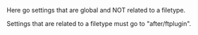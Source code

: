 Here go settings that are global and NOT related to a filetype.

Settings that are related to a filetype must go to "after/ftplugin".
